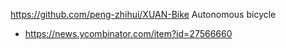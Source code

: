 https://github.com/peng-zhihui/XUAN-Bike Autonomous bicycle
* https://news.ycombinator.com/item?id=27566660
